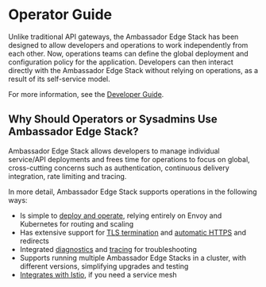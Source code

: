 # Operator Guide

Unlike traditional API gateways, the Ambassador Edge Stack has been designed to allow developers and operations to work independently from each other. Now, operations teams can define the global deployment and configuration policy for the application. Developers can then interact directly with the Ambassador Edge Stack without relying on operations, as a result of its self-service model.

For more information, see the [Developer Guide](../../user-guide/developers).

## Why Should Operators or Sysadmins Use Ambassador Edge Stack?

Ambassador Edge Stack allows developers to manage individual service/API deployments and frees time for operations to focus on global, cross-cutting concerns such as authentication, continuous delivery integration, rate limiting and tracing.

In more detail, Ambassador Edge Stack supports operations in the following ways:

* Is simple to [deploy and operate](../../concepts/architecture), relying entirely on Envoy and Kubernetes for routing and scaling
* Has extensive support for [TLS termination](../../user-guide/tls-termination) and [automatic HTTPS](/reference/host-crd) and redirects
* Integrated [diagnostics](../../reference/statistics) and [tracing](../../user-guide/tracing-tutorial) for troubleshooting
* Supports running multiple Ambassador Edge Stacks in a cluster, with different versions, simplifying upgrades and testing
* [Integrates with Istio](../../user-guide/with-istio), if you need a service mesh
